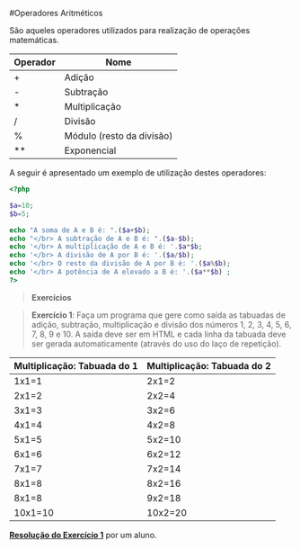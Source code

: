 #Operadores Aritméticos

São aqueles operadores utilizados para realização de operações matemáticas.

| **Operador** | **Nome** |
| -- | -- |
| + | Adição |
| - | Subtração |
| * | Multiplicação |
| / | Divisão |
| % | Módulo (resto da divisão) |
| ** | Exponencial |

A seguir é apresentado um exemplo de utilização destes operadores:

```php
<?php

$a=10;
$b=5;

echo "A soma de A e B é: ".($a+$b);
echo "</br> A subtração de A e B é: ".($a-$b);
echo '</br> A multiplicação de A e B é: '.$a*$b;
echo '</br> A divisão de A por B é: '.($a/$b);
echo '</br> O resto da divisão de A por B é: '.($a%$b);
echo '</br> A potência de A elevado a B é: '.($a**$b) ;
?>
```

>**Exercícios**

>**Exercício 1**: Faça um programa que gere como saída as tabuadas de adição, subtração, multiplicação e divisão dos números 1, 2, 3, 4, 5, 6, 7, 8, 9 e 10. A saída deve ser em HTML e cada linha da tabuada deve ser gerada automaticamente (através do uso do laço de repetição). 

| **Multiplicação: Tabuada do 1** | **Multiplicação: Tabuada do 2** |
| --    |-- |
| 1x1=1  | 2x1=2 |               
| 2x1=2  | 2x2=4 |
| 3x1=3  | 3x2=6 |
| 4x1=4  | 4x2=8 |
| 5x1=5  | 5x2=10 |
| 6x1=6  | 6x2=12 |
| 7x1=7  | 7x2=14 |
| 8x1=8  | 8x2=16 |
| 8x1=8  | 9x2=18 |
| 10x1=10  | 10x2=20 |

**[Resolução do Exercício 1](https://github.com/jacksongomesbr/livro-web-codigo-fonte/blob/master/php/operadores/exercicio-1-operadores.php)** por um aluno.

